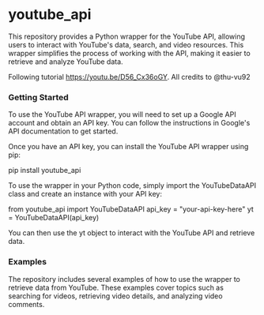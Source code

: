 # youtube_api
This repository provides a Python wrapper for the YouTube API, allowing users to interact with YouTube's data, search, and video resources. This wrapper simplifies the process of working with the API, making it easier to retrieve and analyze YouTube data.

Following tutorial https://youtu.be/D56_Cx36oGY.
All credits to @thu-vu92

### Getting Started

To use the YouTube API wrapper, you will need to set up a Google API account and obtain an API key. You can follow the instructions in Google's API documentation to get started.

Once you have an API key, you can install the YouTube API wrapper using pip:

pip install youtube_api

To use the wrapper in your Python code, simply import the YouTubeDataAPI class and create an instance with your API key:

from youtube_api import YouTubeDataAPI
api_key = "your-api-key-here"
yt = YouTubeDataAPI(api_key)

You can then use the yt object to interact with the YouTube API and retrieve data.

### Examples

The repository includes several examples of how to use the wrapper to retrieve data from YouTube. These examples cover topics such as searching for videos, retrieving video details, and analyzing video comments.
